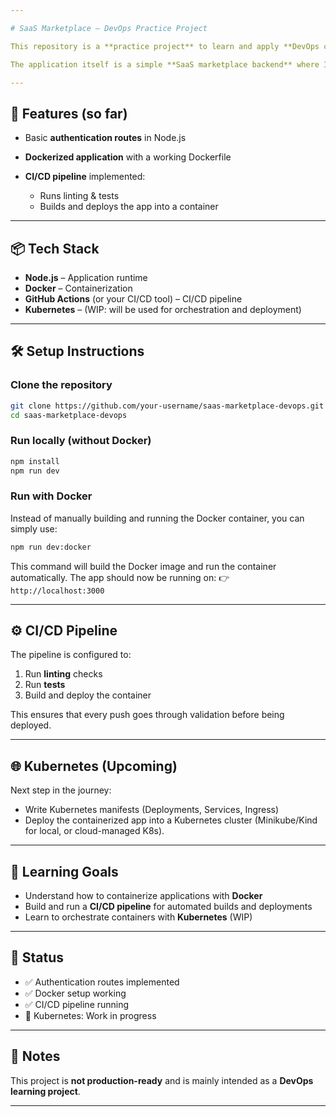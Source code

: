 ```yaml
---

# SaaS Marketplace – DevOps Practice Project

This repository is a **practice project** to learn and apply **DevOps concepts** such as Docker, CI/CD pipelines, and Kubernetes.

The application itself is a simple **SaaS marketplace backend** where I started with **authentication routes** using Node.js. However, the main focus is not on the product features but on **practicing DevOps workflows**.

---
```


## 🚀 Features (so far)

* Basic **authentication routes** in Node.js
* **Dockerized application** with a working Dockerfile
* **CI/CD pipeline** implemented:

  * Runs linting & tests
  * Builds and deploys the app into a container

---

## 📦 Tech Stack

* **Node.js** – Application runtime
* **Docker** – Containerization
* **GitHub Actions** (or your CI/CD tool) – CI/CD pipeline
* **Kubernetes** – (WIP: will be used for orchestration and deployment)

---

## 🛠️ Setup Instructions

### Clone the repository

```bash
git clone https://github.com/your-username/saas-marketplace-devops.git
cd saas-marketplace-devops
```

### Run locally (without Docker)

```bash
npm install
npm run dev
```

### Run with Docker

Instead of manually building and running the Docker container, you can simply use:

```bash
npm run dev:docker
```

This command will build the Docker image and run the container automatically.
The app should now be running on:
👉 `http://localhost:3000`

---

## ⚙️ CI/CD Pipeline

The pipeline is configured to:

1. Run **linting** checks
2. Run **tests**
3. Build and deploy the container

This ensures that every push goes through validation before being deployed.

---

## 🌐 Kubernetes (Upcoming)

Next step in the journey:

* Write Kubernetes manifests (Deployments, Services, Ingress)
* Deploy the containerized app into a Kubernetes cluster (Minikube/Kind for local, or cloud-managed K8s).

---

## 🎯 Learning Goals

* Understand how to containerize applications with **Docker**
* Build and run a **CI/CD pipeline** for automated builds and deployments
* Learn to orchestrate containers with **Kubernetes** (WIP)

---

## 📌 Status

* ✅ Authentication routes implemented
* ✅ Docker setup working
* ✅ CI/CD pipeline running
* 🔄 Kubernetes: Work in progress

---

## 📖 Notes

This project is **not production-ready** and is mainly intended as a **DevOps learning project**.

---

